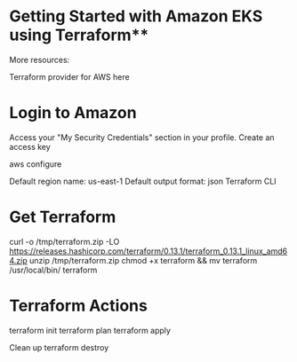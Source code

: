 # Getting Started with Amazon EKS using Terraform**
More resources:

Terraform provider for AWS here

# Login to Amazon

Access your "My Security Credentials" section in your profile. 
Create an access key

aws configure

Default region name: us-east-1
Default output format: json
Terraform CLI

# Get Terraform

curl -o /tmp/terraform.zip -LO https://releases.hashicorp.com/terraform/0.13.1/terraform_0.13.1_linux_amd64.zip
unzip /tmp/terraform.zip
chmod +x terraform && mv terraform /usr/local/bin/
terraform

# Terraform Actions

terraform init
terraform plan
terraform apply

Clean up
terraform destroy
